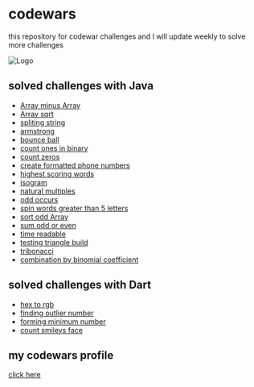 
# codewars

this repository for codewar challenges and
 I will update weekly to solve more 
 challenges
 


![Logo](https://assets-global.website-files.com/62462834c60df92621c6b5be/62462c29f3165b55ea6255ea_light-text-logo-vertical.svg)


## solved challenges with Java

- [Array minus Array](codeWar/ArrayMinusArray.java)
- [Array sqrt](codeWar/Arraysqrt.java)
- [spliting string](codeWar/SplitString.java)
- [armstrong](codeWar/armstrong.java)
- [bounce ball](codeWar/bounce_ball.java)
- [count ones in binary](codeWar/countOnesInBin.java)
- [count zeros](codeWar/countZeros.java)
- [create formatted phone numbers](codeWar/createPhoneNumber.java)
- [highest scoring words](codeWar/highest_socring_words.java)
- [isogram](codeWar/isogram.java)
- [natural multiples](CodeWar/nutrualmultiples.java)
- [odd occurs](CodeWar/oddOccurs.java)
- [spin words greater than 5 letters](CodeWar/reverseIf5words.java)
- [sort odd Array](CodeWar/sortOddArray.java)
- [sum odd or even](CodeWar/sumOddOrEven.java)
- [time readable](CodeWar/timeReadable.java)
- [testing triangle build](codeWar/triangleBuild.java)
- [tribonacci](codeWar/tribonacci.java)
- [combination by binomial coefficient](codeWar-dart/combinition_BC.dart)
## solved challenges with Dart
- [hex to rgb](codeWar-dart/hex_to_rgb.dart)
- [finding outlier number](codeWar-dart/find_outlier.dart)
- [forming minimum number](codeWar-dart/forming_minimum_number.dart)
- [count smileys face](codeWar-dart/count_smily_face.dart)

## my codewars  profile

[click here](https://www.codewars.com/users/mstafa_majid_saeed)

